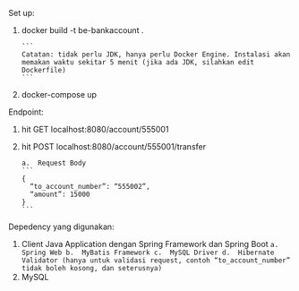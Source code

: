 Set up:
1.	docker build -t be-bankaccount .

        ```
        Catatan: tidak perlu JDK, hanya perlu Docker Engine. Instalasi akan memakan waktu sekitar 5 menit (jika ada JDK, silahkan edit Dockerfile)
        ```
2.	docker-compose up

Endpoint:
1.	hit GET localhost:8080/account/555001
2.	hit POST localhost:8080/account/555001/transfer
    
        a.	Request Body
        ```
        {
          “to_account_number”: “555002”,
          “amount”: 15000
        }
        ```

Depedency yang digunakan:
1.	Client Java Application dengan Spring Framework dan Spring Boot
        ```
        a.	Spring Web
        b.	MyBatis Framework
        c.	MySQL Driver
        d.	Hibernate Validator (hanya untuk validasi request, contoh “to_account_number” tidak boleh kosong, dan seterusnya)
        ```
2. MySQL